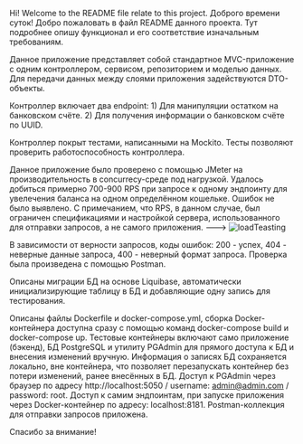 Hi! Welcome to the README file relate to this project.
Доброго времени суток! Добро пожаловать в файл README данного проекта. Тут подробнее опишу функционал и его соответствие изначальным требованиям.

Данное приложение представляет собой стандартное MVC-приложение с одним контроллером, сервисом, репозиторием и моделью данных. Для передачи данных между
слоями приложения задействуются DTO-объекты.

Контроллер включает два endpoint: 1) Для манипуляции остатком на банковском счёте. 2) Для получения информации о банковском счёте по UUID.

Контроллер покрыт тестами, написанными на Mockito. Тесты позволяют проверить работоспособность контроллера.

Данное приложение было проверено с помощью JMeter на производительность в concurrecy-среде под нагрузкой. Удалось добиться примерно 700-900 RPS при запросе
к одному эндпоинту для увелечения баланса на одном определённом кошельке. Ошибок не было выявлено. С примечанием, что RPS, в данном случае, был
ограничен спецификациями и настройкой сервера, использованного для отправки запросов, а не самого приложения. --->
![loadTeasting](https://github.com/dbhor1000/javacode-test/assets/115703547/a5ca334e-385c-4f07-b2be-614ef1c6f4c6)

В зависимости от верности запросов, коды ошибок: 200 - успех, 404 - неверные данные запроса, 400 - неверный формат запроса. Проверка была
произведена с помощью Postman.

Описаны миграции БД на основе Liquibase, автоматически инициализирующие таблицу в БД и добавляющие одну запись для тестирования.

Описаны файлы Dockerfile и docker-compose.yml, сборка Docker-контейнера доступна сразу с помощью команд docker-compose build и docker-compose up.
Тестовые контейнеры включают само приложение (бэкенд), БД PostgreSQL и утилиту PGAdmin для прямого доступа к БД и внесения изменений вручную. Информация о
записях БД сохраняется локально, вне контейнера, что позволяет перезапускать контейнер без потери изменений, ранее внесённых в БД. Доступ к PGAdmin через
браузер по адресу http://localhost:5050 / username: admin@admin.com / password: root. Доступ к самим эндпоинтам, при запуске приложения через 
Docker-контейнер по адресу: localhost:8181. Postman-коллекция для отправки запросов приложена.

Спасибо за внимание!
